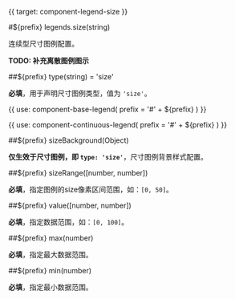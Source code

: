 {{ target: component-legend-size }}

#${prefix}  legends.size(string)

连续型尺寸图例配置。

**TODO: 补充离散图例图示**

##${prefix}  type(string) = 'size'

**必填**，用于声明尺寸图例类型，值为 `'size'`。

{{ use: component-base-legend(
  prefix = '#' + ${prefix} 
) }}

{{
  use: component-continuous-legend(
    prefix = '#' + ${prefix} 
  )
}}

##${prefix}  sizeBackground(Object)

**仅生效于尺寸图例，即 `type: 'size'`**，尺寸图例背景样式配置。

##${prefix}  sizeRange([number, number])

**必填**，指定图例的size像素区间范围，如：`[0, 50]`。

##${prefix}  value([number, number])

**必填**，指定数据范围，如：`[0, 100]`。

##${prefix}  max(number)

**必填**，指定最大数据范围。

##${prefix}  min(number)

**必填**，指定最小数据范围。
